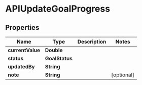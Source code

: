 

# APIUpdateGoalProgress


## Properties

| Name | Type | Description | Notes |
|------------ | ------------- | ------------- | -------------|
|**currentValue** | **Double** |  |  |
|**status** | **GoalStatus** |  |  |
|**updatedBy** | **String** |  |  |
|**note** | **String** |  |  [optional] |




